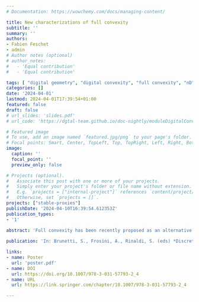 ```yaml
---
# Documentation: https://wowchemy.com/docs/managing-content/

title: New characterizations of full convexity
subtitle: ''
summary: ''
authors:
- Fabien Feschet
- admin
# Author notes (optional)
# author_notes:
#   - 'Equal contribution'
#   - 'Equal contribution'

tags: [ "digital geometry", "digital convexity", "full convexity", "nD" ]
categories: []
date: '2024-04-01'
lastmod: 2024-04-01T17:39:54+01:00
featured: false
draft: false
# url_slides: 'slides.pdf'
# url_code: 'https://dgtal-team.github.io/doc-nightly/moduleDigitalConvexity.html'

# Featured image
# To use, add an image named `featured.jpg/png` to your page's folder.
# Focal points: Smart, Center, TopLeft, Top, TopRight, Left, Right, BottomLeft, Bottom, BottomRight.
image:
  caption: ''
  focal_point: ''
  preview_only: false

# Projects (optional).
#   Associate this post with one or more of your projects.
#   Simply enter your project's folder or file name without extension.
#   E.g. `projects = ["internal-project"]` references `content/project/deep-learning/index.md`.
#   Otherwise, set `projects = []`.
projects: ["stable-proxies"]
publishDate: '2024-04-10T16:39:54.612353Z'
publication_types:
- '1'

abstract: 'Full convexity has been recently proposed as an alternative definition of digital convexity. In contrast to classical definitions, fully convex sets are always connected and even simply connected whatever the dimension, while remaining digitally convex in the usual sense. Several characterizations were proposed in former works, either based on lattice intersection enumeration with several convex hulls, or using the idempotence of an envelope operator. We continue these efforts by studying simple properties of real convex sets whose digital counterparts remain largely misunderstood. First we study if we can define full convexity through variants of the usual continuous convexity via segments inclusion, i.e. ``for all pair of points of X, the straight segment joining them must lie within the set X''. We show an equivalence of full convexity with this segment convexity in dimension 2, and counterexamples starting from dimension 3. If we consider now d-simplices instead of a segment (2-simplex), we achieve an equivalence in arbitrary dimension d. Secondly, we exhibit another characterization of full convexity, which is recursive with respect to the dimension and uses simple axis projections. This latter characterization leads to two immediate applications: a proof that digital balls are indeed fully convex, and a natural progressive measure of full convexity for arbitrary digital sets.'
        
publication: 'In: Brunetti, S., Frosini, A., Rinaldi, S. (eds) *Discrete Geometry and Mathematical Morphology*. DGMM 2024, volume 14605 of Lecture Notes in Computer Science, pp 41-53, 2024. Springer, Cham'

links:
- name: Poster
  url: 'poster.pdf'
- name: DOI
  url: https://doi.org/10.1007/978-3-031-57793-2_4
- name: URL
  url: https://link.springer.com/chapter/10.1007/978-3-031-57793-2_4

---
```


